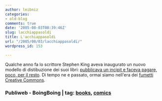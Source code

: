 ```yaml
---
author: leibniz
categories:
- old-blog
comments: true
date: '2005-08-03T08:39:46Z'
slug: lacchiappasoldi
title: L'acchiappasoldi
url: "/2005/08/03/lacchiappasoldi/"
wordpress_id: 153

---
```

Qualche anno fa lo scrittore Stephen King aveva inaugurato un nuovo modello di distibuzione dei suoi libri: [pubblicava un incipit e faceva pagare, poco, per il resto](http://www.publiweb.it/service/sking.html). Di tempo ne e passato, ormai siamo nell'era dei [fumetti Creative Commons](http://www.boingboing.net/2005/08/02/creativhe_cohmmons_c.html).  



### Publiweb - BoingBoing | tag: [books](http://www.technorati.com/tags/books), [comics](http://www.technorati.com/tags/comics)
